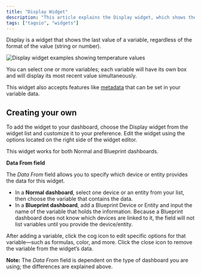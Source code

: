 ```yaml
---
title: "Display Widget"
description: "This article explains the Display widget, which shows the most recent value for a variable (string or number), and describes how to add and customize it on your dashboard."
tags: ["tagoio", "widgets"]
---
```

Display is a widget that shows the last value of a variable, regardless of the format of the value (string or number).

![Display widget examples showing temperature values](/docs_imagem/tagoio/display-widget-2.gif)

You can select one or more variables; each variable will have its own box and will display its most recent value simultaneously.

This widget also accepts features like [metadata](/docs/tagoio/devices/payload-parser/metadata.md) that can be set in your variable data.

## Creating your own

To add the widget to your dashboard, choose the Display widget from the widget list and customize it to your preference. Edit the widget using the options located on the right side of the widget editor.

This widget works for both Normal and Blueprint dashboards.

**Data From field**

The *Data From* field allows you to specify which device or entity provides the data for this widget.  
- In a **Normal dashboard**, select one device or an entity from your list, then choose the variable that contains the data.  
- In a **Blueprint dashboard**, add a Blueprint Device or Entity and input the name of the variable that holds the information. Because a Blueprint dashboard does not know which devices are linked to it, the field will not list variables until you provide the device/entity.

After adding a variable, click the cog icon to edit specific options for that variable—such as formulas, color, and more. Click the close icon to remove the variable from the widget’s data.

**Note:** The *Data From* field is dependent on the type of dashboard you are using; the differences are explained above.
